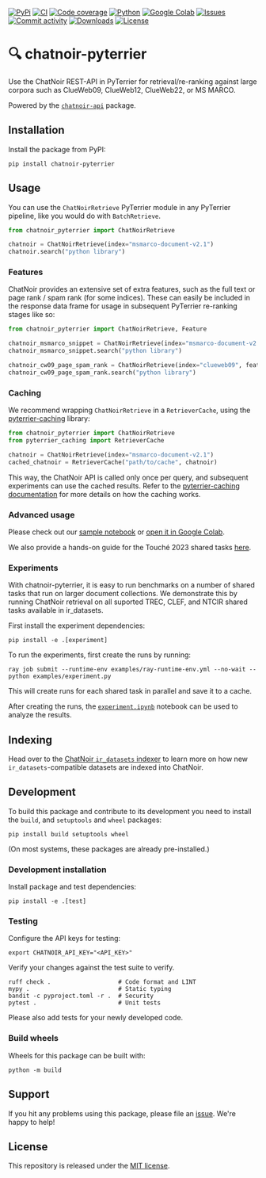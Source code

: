 [![PyPi](https://img.shields.io/pypi/v/chatnoir-pyterrier?style=flat-square)](https://pypi.org/project/chatnoir-pyterrier/)
[![CI](https://img.shields.io/github/actions/workflow/status/chatnoir-eu/chatnoir-pyterrier/ci.yml?branch=main&style=flat-square)](https://github.com/chatnoir-eu/chatnoir-pyterrier/actions/workflows/ci.yml)
[![Code coverage](https://img.shields.io/codecov/c/github/chatnoir-eu/chatnoir-pyterrier?style=flat-square)](https://codecov.io/github/chatnoir-eu/chatnoir-pyterrier/)
[![Python](https://img.shields.io/pypi/pyversions/chatnoir-pyterrier?style=flat-square)](https://pypi.org/project/chatnoir-pyterrier/)
[![Google Colab](https://img.shields.io/badge/example-open%20in%20colab-informational?style=flat-square)](https://colab.research.google.com/github/chatnoir-eu/chatnoir-pyterrier/blob/main/examples/search.ipynb)
[![Issues](https://img.shields.io/github/issues/chatnoir-eu/chatnoir-pyterrier?style=flat-square)](https://github.com/chatnoir-eu/chatnoir-pyterrier/issues)
[![Commit activity](https://img.shields.io/github/commit-activity/m/chatnoir-eu/chatnoir-pyterrier?style=flat-square)](https://github.com/chatnoir-eu/chatnoir-pyterrier/commits)
[![Downloads](https://img.shields.io/pypi/dm/chatnoir-pyterrier?style=flat-square)](https://pypi.org/project/chatnoir-pyterrier/)
[![License](https://img.shields.io/github/license/chatnoir-eu/chatnoir-pyterrier?style=flat-square)](LICENSE)

# 🔍 chatnoir-pyterrier

Use the ChatNoir REST-API in PyTerrier for retrieval/re-ranking against large corpora such as ClueWeb09, ClueWeb12, ClueWeb22, or MS MARCO.

Powered by the [`chatnoir-api`](https://pypi.org/project/chatnoir-api/) package.

## Installation

Install the package from PyPI:

```shell
pip install chatnoir-pyterrier
```

## Usage

You can use the `ChatNoirRetrieve` PyTerrier module in any PyTerrier pipeline, like you would do with `BatchRetrieve`.

```python
from chatnoir_pyterrier import ChatNoirRetrieve

chatnoir = ChatNoirRetrieve(index="msmarco-document-v2.1")
chatnoir.search("python library")
```

### Features

ChatNoir provides an extensive set of extra features, such as the full text or page rank / spam rank (for some indices).
These can easily be included in the response data frame for usage in subsequent PyTerrier re-ranking stages like so:

```python
from chatnoir_pyterrier import ChatNoirRetrieve, Feature

chatnoir_msmarco_snippet = ChatNoirRetrieve(index="msmarco-document-v2.1", features=Feature.SNIPPET_TEXT)
chatnoir_msmarco_snippet.search("python library")

chatnoir_cw09_page_spam_rank = ChatNoirRetrieve(index="clueweb09", features=Feature.PAGE_RANK | Feature.SPAM_RANK)
chatnoir_cw09_page_spam_rank.search("python library")
```

### Caching

We recommend wrapping `ChatNoirRetrieve` in a `RetrieverCache`, using the [pyterrier-caching](https://github.com/terrierteam/pyterrier-caching) library:

```python
from chatnoir_pyterrier import ChatNoirRetrieve
from pyterrier_caching import RetrieverCache

chatnoir = ChatNoirRetrieve(index="msmarco-document-v2.1")
cached_chatnoir = RetrieverCache("path/to/cache", chatnoir)
```

This way, the ChatNoir API is called only once per query, and subsequent experiments can use the cached results. Refer to the [pyterrier-caching documentation](https://pyterrier.readthedocs.io/en/latest/ext/pyterrier-caching/retriever-cache.html) for more details on how the caching works.

### Advanced usage

Please check out our [sample notebook](examples/search.ipynb) or [open it in Google Colab](https://colab.research.google.com/github/chatnoir-eu/chatnoir-pyterrier/blob/main/examples/search.ipynb).

We also provide a hands-on guide for the Touché 2023 shared tasks [here](examples/search_touche_2023.ipynb).

<!-- ## Citation

If you use this package, please cite the [paper](https://webis.de/publications.html#bevendorff_2018)
from the [ChatNoir](https://github.com/chatnoir-eu) authors. 
You can use the following BibTeX information for citation:

```bibtex
@InProceedings{bevendorff:2018,
  address =               {Berlin Heidelberg New York},
  author =                {Janek Bevendorff and Benno Stein and Matthias Hagen and Martin Potthast},
  booktitle =             {Advances in Information Retrieval. 40th European Conference on IR Research (ECIR 2018)},
  editor =                {Leif Azzopardi and Allan Hanbury and Gabriella Pasi and Benjamin Piwowarski},
  month =                 mar,
  publisher =             {Springer},
  series =                {Lecture Notes in Computer Science},
  site =                  {Grenoble, France},
  title =                 {{Elastic ChatNoir: Search Engine for the ClueWeb and the Common Crawl}},
  year =                  2018
}
``` -->

### Experiments

With chatnoir-pyterrier, it is easy to run benchmarks on a number of shared tasks that run on larger document collections.
We demonstrate this by running ChatNoir retrieval on all suported TREC, CLEF, and NTCIR shared tasks available in ir_datasets.

First install the experiment dependencies:

```shell
pip install -e .[experiment]
```

To run the experiments, first create the runs by running:

```shell
ray job submit --runtime-env examples/ray-runtime-env.yml --no-wait -- python examples/experiment.py 
```

This will create runs for each shared task in parallel and save it to a cache.

After creating the runs, the [`experiment.ipynb`](examples/experiment.ipynb) notebook can be used to analyze the results.

## Indexing

Head over to the [ChatNoir `ir_datasets` indexer](https://github.com/chatnoir-eu/chatnoir-ir-datasets-indexer) to learn more on how new `ir_datasets`-compatible datasets are indexed into ChatNoir.

## Development

To build this package and contribute to its development you need to install the `build`, and `setuptools` and `wheel` packages:

```shell
pip install build setuptools wheel
```

(On most systems, these packages are already pre-installed.)

### Development installation

Install package and test dependencies:

```shell
pip install -e .[test]
```

### Testing

Configure the API keys for testing:

```shell
export CHATNOIR_API_KEY="<API_KEY>"
```

Verify your changes against the test suite to verify.

```shell
ruff check .                   # Code format and LINT
mypy .                         # Static typing
bandit -c pyproject.toml -r .  # Security
pytest .                       # Unit tests
```

Please also add tests for your newly developed code.

### Build wheels

Wheels for this package can be built with:

```shell
python -m build
```

## Support

If you hit any problems using this package, please file an [issue](https://github.com/chatnoir-eu/chatnoir-pyterrier/issues/new).
We're happy to help!

## License

This repository is released under the [MIT license](LICENSE).
